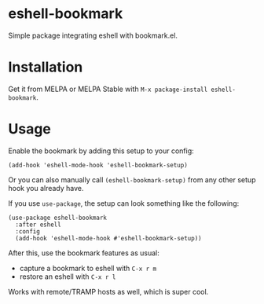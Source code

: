 # eshell-bookmark

Simple package integrating eshell with bookmark.el.

# Installation

Get it from MELPA or MELPA Stable with `M-x package-install eshell-bookmark`.

# Usage

Enable the bookmark by adding this setup to your config:

``` emacs-lisp
(add-hook 'eshell-mode-hook 'eshell-bookmark-setup)
```

Or you can also manually call `(eshell-bookmark-setup)` from any other setup hook you already have.

If you use `use-package`, the setup can look something like the following:

``` emacs-lisp
(use-package eshell-bookmark
  :after eshell
  :config
  (add-hook 'eshell-mode-hook #'eshell-bookmark-setup))
```

After this, use the bookmark features as usual:

* capture a bookmark to eshell with `C-x r m`
* restore an eshell with `C-x r l`

Works with remote/TRAMP hosts as well, which is super cool.
